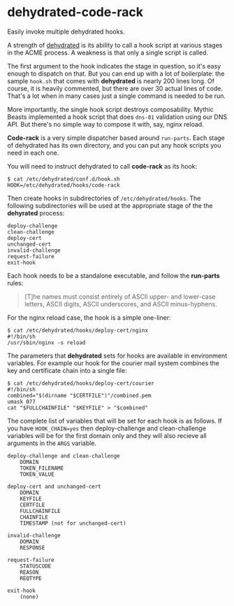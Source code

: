 # dehydrated-code-rack

Easily invoke multiple dehydrated hooks.

A strength of [dehydrated](https://github.com/lukas2511/dehydrated) is its
ability to call a hook script at various stages in the ACME process. A weakness
is that only a single script is called.

The first argument to the hook indicates the stage in question, so it's easy
enough to dispatch on that. But you can end up with a lot of boilerplate: the
sample `hook.sh` that comes with **dehydrated** is nearly 200 lines long. Of
course, it is heavily commented, but there are over 30 actual lines of code.
That's a lot when in many cases just a single command is needed to be run.

More importantly, the single hook script destroys composability. Mythic Beasts
implemented a hook script that does `dns-01` validation using our DNS API. But
there's no simple way to compose it with, say, nginx reload.

**Code-rack** is a very simple dispatcher based around `run-parts`. Each stage
of dehydrated has its own directory, and you can put any hook scripts you need
in each one.

You will need to instruct dehydrated to call **code-rack** as its hook:

    $ cat /etc/dehydrated/conf.d/hook.sh
    HOOK=/etc/dehydrated/hooks/code-rack

Then create hooks in subdirectories of `/etc/dehydrated/hooks`. The following
subdirectories will be used at the appropriate stage of the the **dehyrated**
process:

    deploy-challenge
    clean-challenge
    deploy-cert
    unchanged-cert
    invalid-challenge
    request-failure
    exit-hook

Each hook needs to be a standalone executable, and follow the **run-parts**
rules:

> [T]he names must consist entirely of ASCII upper- and lower-case letters,
> ASCII digits, ASCII underscores, and ASCII minus-hyphens.

For the nginx reload case, the hook is a simple one-liner:

    $ cat /etc/dehydrated/hooks/deploy-cert/nginx
    #!/bin/sh
    /usr/sbin/nginx -s reload

The parameters that **dehydrated** sets for hooks are available in environment
variables. For example our hook for the courier mail system combines the key
and certificate chain into a single file:

    $ cat /etc/dehydrated/hooks/deploy-cert/courier
    #!/bin/sh
    combined="$(dirname "$CERTFILE")"/combined.pem
    umask 077
    cat "$FULLCHAINFILE" "$KEYFILE" > "$combined"

The complete list of variables that will be set for each hook is as follows. If
you have `HOOK_CHAIN=yes` then deploy-challenge and clean-challenge variables
will be for the first domain only and they will also recieve all arguments in the
`ARGS` variable.

    deploy-challenge and clean-challenge
        DOMAIN
        TOKEN_FILENAME
        TOKEN_VALUE
    
    deploy-cert and unchanged-cert
        DOMAIN
        KEYFILE
        CERTFILE
        FULLCHAINFILE
        CHAINFILE
        TIMESTAMP (not for unchanged-cert)
    
    invalid-challenge
        DOMAIN
        RESPONSE
    
    request-failure
        STATUSCODE
        REASON
        REQTYPE
    
    exit-hook
        (none)
